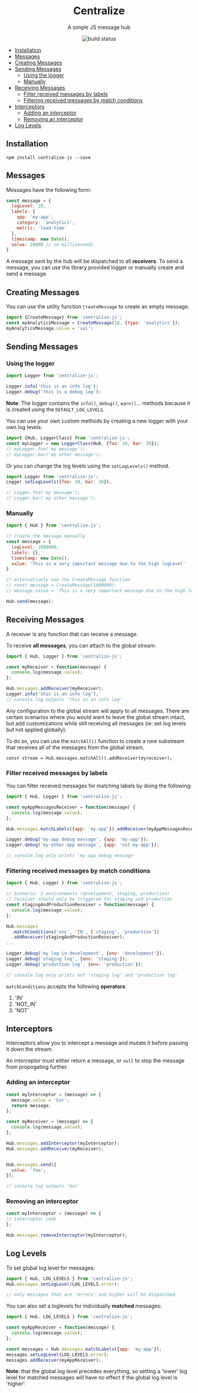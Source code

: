 <h1 align="center">Centralize</h1>
<p align="center">
  A simple JS message hub
</p>
<p align="center">
  <img src="https://api.travis-ci.org/davinche/centralize.svg?branch=master" alt="build status"/>
</p>

<!-- vim-markdown-toc GFM -->

* [Installation](#installation)
* [Messages](#messages)
* [Creating Messages](#creating-messages)
* [Sending Messages](#sending-messages)
  * [Using the logger](#using-the-logger)
  * [Manually](#manually)
* [Receiving Messages](#receiving-messages)
  * [Filter received messages by labels](#filter-received-messages-by-labels)
  * [Filtering received messages by match conditions](#filtering-received-messages-by-match-conditions)
* [Interceptors](#interceptors)
  * [Adding an interceptor](#adding-an-interceptor)
  * [Removing an interceptor](#removing-an-interceptor)
* [Log Levels](#log-levels)

<!-- vim-markdown-toc -->

## Installation

`npm install centralize-js --save`

## Messages

Messages have the following form:

```javascript
const message = {
  logLevel: 10,
  labels: {
    app: 'my-app',
    category: 'analytics',
    metric: 'load-time'
  },
  timestamp: new Date(),
  value: 10000 // in milliseconds
}
```

A message sent by the hub will be dispatched to all **receivers**.
To send a message, you can use the library provided logger or manually create and
send a message.


## Creating Messages

You can use the utility function `CreateMessage` to create an empty message.

```javascript
import {CreateMessage} from 'centralize-js';
const myAnalyticsMessage = CreateMessage(10, {type: 'analytics'});
myAnalyticsMessage.value = 'val';
```

## Sending Messages

### Using the logger

```javascript
import Logger from 'centralize-js';

Logger.info('this is an info log');
Logger.debug('this is a debug log');
```

**Note**: The logger contains the `info()`, `debug()`, `warn()`... methods because it is created using the `DEFAULT_LOG_LEVELS`.


You can use your own custom methods by creating a new logger with your own log levels:

```javascript
import {Hub, LoggerClass} from 'centralize-js';
const myLogger = new LoggerClass(Hub, {foo: 10, bar: 20});
// myLogger.foo('my message');
// myLogger.bar('my other message');
```

Or you can change the log levels using the `setLogLevels()` method.

```javascript
import Logger from 'centralize-js';
Logger.setLogLevels({foo: 10, bar: 20});

// Logger.foo('my message');
// Logger.bar('my other message');
```

### Manually

```javascript
import { Hub } from 'centralize-js';

// Create the message manually
const message = {
  logLevel: 1000000,
  labels: {},
  timestamp: new Date(),
  value: 'This is a very important message due to the high logLevel'
}

// alternatively use the CreateMessage function
// const message = CreateMessage(1000000);
// message.value = 'This is a very important message due to the high logLevel';

Hub.send(message);
```

## Receiving Messages

A receiver is any function that can receive a message.

To receive **all messages**, you can attach to the global stream:

```javascript
import { Hub, Logger } from 'centralize-js';

const myReceiver = function(message) {
  console.log(message.value);
};

Hub.messages.addReceiver(myReceiver);
Logger.info('this is an info log');
// console.log outputs 'this is an info log'
```

Any configuration to the global stream will apply to all messages. There are
certain scenarios where you would want to leave the global stream intact, but
add customizations while still receiving all messages (ie: set log levels but
not applied globally).

To do so, you can use the `matchAll()` function to create a new substream that
receives all of the messages from the global stream.
```
const stream = Hub.messages.matchAll().addReceiver(myreceiver);
```

### Filter received messages by labels

You can filter received messages for matching labels by doing the following:

```javascript
import { Hub, Logger } from 'centralize-js';

const myAppMessagesReceiver = function(message) {
  console.log(message.value);
};

Hub.messages.matchLabels({app: 'my-app'}).addReceiver(myAppMessagesReceiver);

Logger.debug('my-app debug message', {app: 'my-app'});
Logger.debug('my-other-app message', {app: 'not-my-app'});

// console.log only prints 'my-app debug message'
```

### Filtering received messages by match conditions

```javascript
import { Hub, Logger } from 'centralize-js';

// Scenario: 3 environments (development, staging, production)
// receiver should only be triggered for staging and production
const stagingAndProductionReceiver = function(message) {
  console.log(message.value);
};

Hub.messages
  .matchConditions('env', 'IN', ['staging', 'production'])
  .addReceiver(stagingAndProductionReceiver);
...

Logger.debug('my log in development', {env: 'development'});
Logger.debug('staging log', {env: 'staging'});
Logger.debug('production log', {env: 'production'});

// console.log only prints out 'staging log' and 'production log'
```
`matchConditions` accepts the following **operators**:
1. 'IN'
2. 'NOT_IN'
3. 'NOT'


## Interceptors

Interceptors allow you to intercept a message and mutate it before
passing it down the stream.

An interceptor must either return a message, or `null` to stop the message from
propogating further.

### Adding an interceptor

```javascript
const myInterceptor = (message) => {
  message.value = 'bar';
  return message;
};

const myReceiver = (message) => {
  console.log(message.value);
};

Hub.messages.addInterceptor(myInterceptor);
Hub.messages.addReceiver(myReceiver);


Hub.messages.send({
  value: 'foo';
});

// console.log outputs 'bar'
```

### Removing an interceptor

```javascript
const myInterceptor = (message) => {
// interceptor code
};

Hub.messages.removeInterceptor(myInterceptor);
```

## Log Levels

To set global log level for messages:

```javascript
import { Hub, LOG_LEVELS } from 'centralize-js';
Hub.messages.setLogLevel(LOG_LEVELS.error);

// only messages that are 'errors' and higher will be dispatched.
```

You can also set a loglevels for individually **matched** messages:

```javascript
import { Hub, LOG_LEVELS } from 'centralize-js';

const myAppReceiver = function(message) {
  console.log(message.value);
};

const messages = Hub.messages.matchLabels({app: 'my-app'});
messages.setLogLevel(LOG_LEVELS.error);
messages.addReceiver(myAppReceiver);
```

**Note**: that the global log level precedes everything, so setting a 'lower' log level for
matched messages will have no effect if the global log level is 'higher'.
